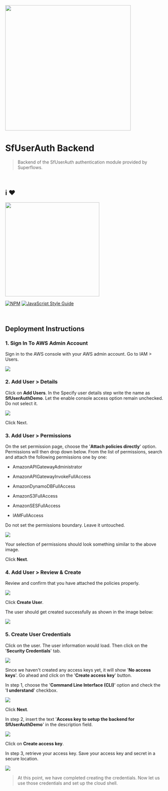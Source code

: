 <img src="https://superflows-images.s3.ap-south-1.amazonaws.com/superflows_logo_gray_c2c.png" width="400"/>

# SfUserAuth Backend

> Backend of the SfUserAuth authentication module provided by Superflows.

<br />

## i ♥

<img src="https://superflows-images.s3.ap-south-1.amazonaws.com/Building+in+public.png" width="300" /> 

<br />

[![NPM](https://img.shields.io/npm/v/sf-nav.svg)](https://www.npmjs.com/package/sf-nav) [![JavaScript Style Guide](https://img.shields.io/badge/code_style-standard-brightgreen.svg)](https://standardjs.com)

<br />

## Deployment Instructions

### 1. Sign In To AWS Admin Account

Sign in to the AWS console with your AWS admin account. Go to IAM &gt; Users.

![](https://cdn.hashnode.com/res/hashnode/image/upload/v1675740756118/7317f1c2-7e1a-43c9-86a0-50da14c22999.jpeg)

### 2. Add User &gt; Details

Click on **Add Users**. In the Specify user details step write the name as **SfUserAuthDemo**. Let the enable console access option remain unchecked. Do not select it.

![](https://cdn.hashnode.com/res/hashnode/image/upload/v1675741319879/e58f873e-c22b-4049-b311-8d8ad3ee0c94.jpeg)

Click Next.

### 3. Add User &gt; Permissions

On the set permission page, choose the '**Attach policies directly**' option. Permissions will then drop down below. From the list of permissions, search and attach the following permissions one by one:

* AmazonAPIGatewayAdministrator
    
* AmazonAPIGatewayInvokeFullAccess
    
* AmazonDynamoDBFullAccess
    
* AmazonS3FullAccess
    
* AmazonSESFullAccess
    
* IAMFullAccess
    

Do not set the permissions boundary. Leave it untouched.

![](https://cdn.hashnode.com/res/hashnode/image/upload/v1675742180784/8edcd410-ad9e-40f0-b8e2-1586e49a96a0.jpeg)

Your selection of permissions should look something similar to the above image.

Click **Next**.

### 4. Add User &gt; Review & Create

Review and confirm that you have attached the policies properly.

![](https://cdn.hashnode.com/res/hashnode/image/upload/v1675742623675/d7d9e874-f29a-4f8c-a360-a2a743e84523.jpeg)

Click **Create User**.

The user should get created successfully as shown in the image below:

![](https://cdn.hashnode.com/res/hashnode/image/upload/v1675742823509/bc9833d8-077d-44b5-b5c3-975b26895566.jpeg)

### 5. Create User Credentials

Click on the user. The user information would load. Then click on the '**Security Credentials**' tab.

![](https://cdn.hashnode.com/res/hashnode/image/upload/v1675766807506/e2524743-14df-40c1-9b49-23a9175d1a59.jpeg)

Since we haven't created any access keys yet, it will show '**No access keys**'. Go ahead and click on the '**Create access key**' button.

In step 1, choose the '**Command Line Interface (CLI)**' option and check the '**I understand**' checkbox.

![](https://cdn.hashnode.com/res/hashnode/image/upload/v1675767222642/674d88a7-5f08-4622-af19-3f1b49d2ae28.jpeg)

Click **Next**.

In step 2, insert the text '**Access key to setup the backend for SfUserAuthDemo**' in the description field.

![](https://cdn.hashnode.com/res/hashnode/image/upload/v1675770051889/42666eea-1b99-462c-bca4-5ecfdb58a142.jpeg)

Click on **Create access key**.

In step 3, retrieve your access key. Save your access key and secret in a secure location.

![](https://cdn.hashnode.com/res/hashnode/image/upload/v1675770416217/9f52524a-a42c-4932-bafb-540066919c48.jpeg)

> At this point, we have completed creating the credentials. Now let us use those credentials and set up the cloud shell.
